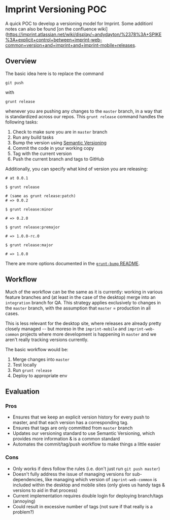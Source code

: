 Imprint Versioning POC
======================

A quick POC to develop a versioning model for Imprint. Some additionl notes can also be found [on the confluence wiki](https://imprint.atlassian.net/wiki/display/~andydayton/%2378%3A+SPIKE%3A+explicit+control+between+imprint-web-common+version+and+imprint+and+imprint-mobile+releases.

Overview
--------

The basic idea here is to replace the command

    git push

with 

    grunt release

whenever you are pushing any changes to the `master` branch, in a way that is standardized across our repos. This `grunt release` command handles the following tasks:

 1. Check to make sure you are in `master` branch
 2. Run any build tasks
 3. Bump the version using [Semantic Versioning](http://semver.org/)
 4. Commit the code in your working copy
 5. Tag with the current version
 6. Push the current branch and tags to GitHub

Additionally, you can specify what kind of version you are releasing:

    # at 0.0.1

    $ grunt release
    
    # (same as grunt release:patch)
    # => 0.0.2

    $ grunt release:minor

    # => 0.2.0

    $ grunt release:premajor

    # => 1.0.0-rc.0

    $ grunt release:major

    # => 1.0.0

There are more options documented in the [`grunt-bump` README](https://github.com/vojtajina/grunt-bump).


Workflow
--------

Much of the workflow can be the same as it is currently: working in various feature branches and (at least in the case of the desktop) merge into an `integration` branch for QA. This strategy applies exclusively to changes in the `master` branch, with the assumption that `master` = production in all cases.

This is less relevant for the desktop site, where releases are already pretty closely managed -- but moreso in the `imprint-mobile` and `imprint-web-common` projects where more development is happening in `master` and we aren't really tracking versions currently.

The basic workflow would be:

 1. Merge changes into `master`
 2. Test locally
 3. Run `grunt release`
 4. Deploy to appropriate env


Evaluation
---------- 

### Pros

  * Ensures that we keep an explicit version history for every push to master, and that each version has a corresponding tag.
  * Ensures that tags are only committed from `master` branch
  * Updates our versioning standard to use Semantic Versioning, which provides more information & is a common standard
  * Automates the commit/tag/push workflow to make things a little easier


### Cons

 * Only works if devs follow the rules (i.e. don't just run `git push master`)
 * Doesn't fully address the issue of managing versions for sub-dependencies, like managing which version of `imprint-web-common` is included within the desktop and mobile sites (only gives us handy tags & versions to aid in that process)
 * Current implementation requires double login for deploying branch/tags (annoying)
 * Could result in excessive number of tags (not sure if that really is a problem?)


